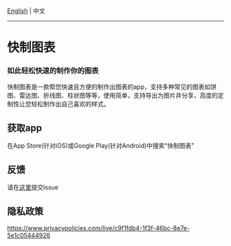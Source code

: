 
[English](https://github.com/CCY0122/QuickChart/blob/main/README.md) | 中文

---

# 快制图表

### 如此轻松快速的制作你的图表

  快制图表是一款帮您快速且方便的制作出图表的app，支持多种常见的图表如饼图、雷达图、折线图、柱状图等等，使用简单，支持导出为图片并分享，高度的定制性让您轻松制作出自己喜欢的样式。

## 获取app
在App Store(针对iOS)或Google Play(针对Android)中搜索“快制图表”

## 反馈
请在[这里](https://github.com/CCY0122/QuickChart/issues/new)提交Issue

## 隐私政策
https://www.privacypolicies.com/live/c9f1fdb4-1f3f-46bc-8e7e-5e1c05444926

